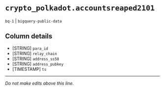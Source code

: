 # `crypto_polkadot.accountsreaped2101`
`bq-1` | `bigquery-public-data`

## Column details
* [STRING]    `para_id`
* [STRING]    `relay_chain`
* [STRING]    `address_ss58`
* [STRING]    `address_pubkey`
* [TIMESTAMP] `ts`

-------------------------------------------------------------------------------
*Do not make edits above this line.*

